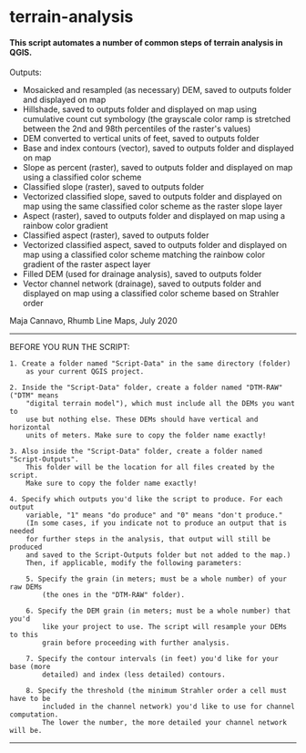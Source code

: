 # terrain-analysis
#### This script automates a number of common steps of terrain analysis in QGIS.

Outputs:
- Mosaicked and resampled (as necessary) DEM, saved to outputs folder
        and displayed on map
- Hillshade, saved to outputs folder and displayed on map using 
    cumulative count cut symbology (the grayscale color ramp is stretched 
    between the 2nd and 98th percentiles of the raster's values)
- DEM converted to vertical units of feet, saved to outputs folder
- Base and index contours (vector), saved to outputs folder and displayed on map
- Slope as percent (raster), saved to outputs folder and displayed on map 
    using a classified color scheme
- Classified slope (raster), saved to outputs folder
- Vectorized classified slope, saved to outputs folder and displayed on map 
    using the same classified color scheme as the raster slope layer
- Aspect (raster), saved to outputs folder and displayed on map using a 
    rainbow color gradient
- Classified aspect (raster), saved to outputs folder
- Vectorized classified aspect, saved to outputs folder and displayed on map
    using a classified color scheme matching the rainbow color gradient
    of the raster aspect layer
- Filled DEM (used for drainage analysis), saved to outputs folder
- Vector channel network (drainage), saved to outputs folder and displayed 
    on map using a classified color scheme based on Strahler order
    
Maja Cannavo, Rhumb Line Maps, July 2020

*********************************************************************************
BEFORE YOU RUN THE SCRIPT:

    1. Create a folder named "Script-Data" in the same directory (folder) 
        as your current QGIS project.
        
    2. Inside the "Script-Data" folder, create a folder named "DTM-RAW" ("DTM" means 
        "digital terrain model"), which must include all the DEMs you want to 
        use but nothing else. These DEMs should have vertical and horizontal
        units of meters. Make sure to copy the folder name exactly!
        
    3. Also inside the "Script-Data" folder, create a folder named "Script-Outputs".
        This folder will be the location for all files created by the script.
        Make sure to copy the folder name exactly!
    
    4. Specify which outputs you'd like the script to produce. For each output
        variable, "1" means "do produce" and "0" means "don't produce."
        (In some cases, if you indicate not to produce an output that is needed
        for further steps in the analysis, that output will still be produced
        and saved to the Script-Outputs folder but not added to the map.) 
        Then, if applicable, modify the following parameters:
    
        5. Specify the grain (in meters; must be a whole number) of your raw DEMs
            (the ones in the "DTM-RAW" folder).
        
        6. Specify the DEM grain (in meters; must be a whole number) that you'd 
            like your project to use. The script will resample your DEMs to this 
            grain before proceeding with further analysis.
        
        7. Specify the contour intervals (in feet) you'd like for your base (more
            detailed) and index (less detailed) contours.
        
        8. Specify the threshold (the minimum Strahler order a cell must have to be
            included in the channel network) you'd like to use for channel computation.
            The lower the number, the more detailed your channel network will be.
*********************************************************************************


